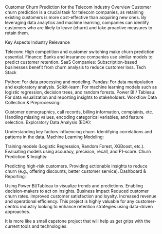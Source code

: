 Customer Churn Prediction for the Telecom Industry
Overview
Customer churn prediction is a crucial task for telecom companies, as retaining existing customers is more cost-effective than acquiring new ones. By leveraging data analytics and machine learning, companies can identify customers who are likely to leave (churn) and take proactive measures to retain them.

Key Aspects
Industry Relevance

Telecom: High competition and customer switching make churn prediction essential.
Finance: Banks and insurance companies use similar models to predict customer retention.
SaaS Companies: Subscription-based businesses benefit from churn analysis to reduce customer loss.
Tech Stack

Python: For data processing and modeling.
Pandas: For data manipulation and exploratory analysis.
Scikit-learn: For machine learning models such as logistic regression, decision trees, and random forests.
Power BI / Tableau: For data visualization and reporting insights to stakeholders.
Workflow
Data Collection & Preprocessing:

Customer demographics, call records, billing information, complaints, etc.
Handling missing values, encoding categorical variables, and feature selection.
Exploratory Data Analysis (EDA):

Understanding key factors influencing churn.
Identifying correlations and patterns in the data.
Machine Learning Modeling:

Training models (Logistic Regression, Random Forest, XGBoost, etc.).
Evaluating models using accuracy, precision, recall, and F1-score.
Churn Prediction & Insights:

Predicting high-risk customers.
Providing actionable insights to reduce churn (e.g., offering discounts, better customer service).
Dashboard & Reporting:

Using Power BI/Tableau to visualize trends and predictions.
Enabling decision-makers to act on insights.
Business Impact
Reduced customer churn rates.
Improved customer satisfaction and loyalty.
Increased revenue and operational efficiency.
This project is highly valuable for any customer-centric industry looking to enhance retention strategies using data-driven approaches.

It is more like a small capstone project that will help us get grips with the current tools and technologies.
